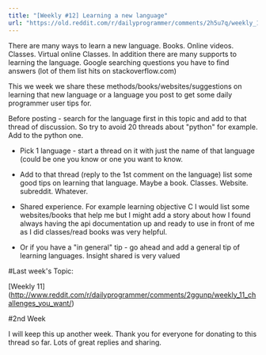 ```yaml
---
title: "[Weekly #12] Learning a new language"
url: "https://old.reddit.com/r/dailyprogrammer/comments/2h5u7q/weekly_12_learning_a_new_language/"
---
```


There are many ways to learn a new language. Books. Online videos. Classes. Virtual online Classes. In addition there are many supports to learning the language. Google searching questions you have to find answers (lot of them list hits on stackoverflow.com)

This we week we share these methods/books/websites/suggestions on learning that new language or a language you post to get some daily programmer user tips for.

Before posting - search for the language first in this topic and add to that thread of discussion. So try to avoid 20 threads about "python" for example. Add to the python one.


* Pick 1 language - start a thread on it with just the name of that language (could be one you know or one you want to know.

* Add to that thread (reply to the 1st comment on the language) list some good tips on learning that language. Maybe a book. Classes. Website. subreddit. Whatever.

* Shared experience. For example learning objective C I would list some websites/books that help me but I might add a story about how I found always having the api documentation up and ready to use in front of me as I did classes/read books was very helpful.

* Or if you have a "in general" tip - go ahead and add a general tip of learning languages. Insight shared is very valued 

#Last week's Topic:

[Weekly 11] (http://www.reddit.com/r/dailyprogrammer/comments/2ggunp/weekly_11_challenges_you_want/)

#2nd Week

I will keep this up another week. Thank you for everyone for donating to this thread so far. Lots of great replies and sharing.
